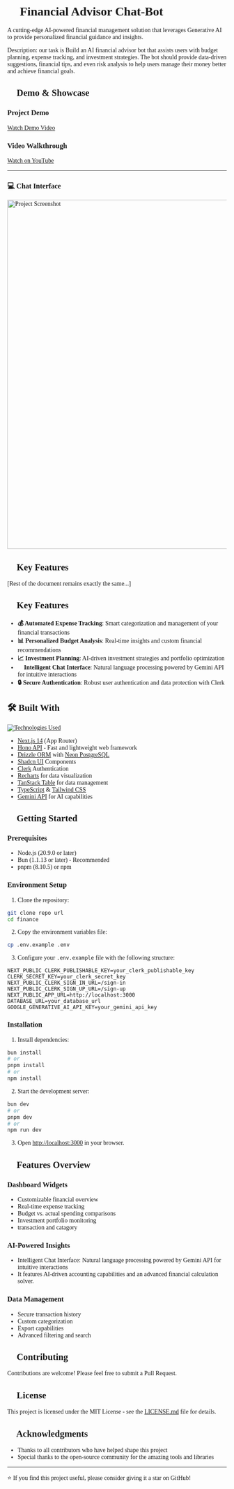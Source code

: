 <div style="font-family: 'Times New Roman', Times, serif;">

# 🤖 Financial Advisor Chat-Bot

A cutting-edge AI-powered financial management solution that leverages Generative AI to provide personalized financial guidance and insights.

Description: our task is Build an AI financial advisor bot that assists users with budget planning, expense tracking, and investment strategies. The bot should provide data-driven suggestions, financial tips, and even risk analysis to help users manage their money better and achieve financial goals.

## 🎥 Demo & Showcase

### Project Demo
[Watch Demo Video](https://github.com/user-attachments/assets/2e6c8944-26ae-421b-bfd2-2a213b28d85a)

### Video Walkthrough
[Watch on YouTube](https://youtu.be/IRFFz_qmzdM)

---

### 💻 Chat Interface 🤖
<img src="https://github.com/user-attachments/assets/eeca094e-1ee8-428c-a4e5-17777a6e24bc" width="800" alt="Project Screenshot">

## 🌟 Key Features

[Rest of the document remains exactly the same...]
## 🌟 Key Features

- **💰 Automated Expense Tracking**: Smart categorization and management of your financial transactions
- **📊 Personalized Budget Analysis**: Real-time insights and custom financial recommendations
- **📈 Investment Planning**: AI-driven investment strategies and portfolio optimization
- **🤖 Intelligent Chat Interface**: Natural language processing powered by Gemini API for intuitive interactions
- **🔒 Secure Authentication**: Robust user authentication and data protection with Clerk

## 🛠️ Built With

[![Technologies Used](https://skillicons.dev/icons?i=bun,nextjs,ts,tailwind,postgres,vercel)](https://skillicons.dev)

- [Next.js 14](https://nextjs.org/) (App Router)
- [Hono API](https://hono.dev/) - Fast and lightweight web framework
- [Drizzle ORM](https://orm.drizzle.team/) with [Neon PostgreSQL](https://neon.tech/)
- [Shadcn UI](https://ui.shadcn.com/) Components
- [Clerk](https://clerk.dev/) Authentication
- [Recharts](https://recharts.org/) for data visualization
- [TanStack Table](https://tanstack.com/table/latest) for data management
- [TypeScript](https://www.typescriptlang.org/) & [Tailwind CSS](https://tailwindcss.com/)
- [Gemini API](https://ai.google.dev/docs) for AI capabilities

## 🚀 Getting Started

### Prerequisites

- Node.js (20.9.0 or later)
- Bun (1.1.13 or later) - Recommended
- pnpm (8.10.5) or npm

### Environment Setup

1. Clone the repository:
```bash
git clone repo url
cd finance
```

2. Copy the environment variables file:
```bash
cp .env.example .env
```

3. Configure your `.env.example` file with the following structure:
```plaintext
NEXT_PUBLIC_CLERK_PUBLISHABLE_KEY=your_clerk_publishable_key
CLERK_SECRET_KEY=your_clerk_secret_key
NEXT_PUBLIC_CLERK_SIGN_IN_URL=/sign-in
NEXT_PUBLIC_CLERK_SIGN_UP_URL=/sign-up
NEXT_PUBLIC_APP_URL=http://localhost:3000
DATABASE_URL=your_database_url
GOOGLE_GENERATIVE_AI_API_KEY=your_gemini_api_key
```

### Installation

1. Install dependencies:
```bash
bun install
# or
pnpm install
# or
npm install
```

2. Start the development server:
```bash
bun dev
# or
pnpm dev
# or
npm run dev
```

3. Open [http://localhost:3000](http://localhost:3000) in your browser.

## 📱 Features Overview

### Dashboard Widgets
- Customizable financial overview
- Real-time expense tracking
- Budget vs. actual spending comparisons
- Investment portfolio monitoring
- transaction and catagory

### AI-Powered Insights
-  Intelligent Chat Interface: Natural language processing powered by Gemini API for intuitive interactions
-  It features AI-driven accounting capabilities and an advanced financial calculation solver.
  
### Data Management
- Secure transaction history
- Custom categorization
- Export capabilities
- Advanced filtering and search

## 🤝 Contributing

Contributions are welcome! Please feel free to submit a Pull Request.

## 📄 License

This project is licensed under the MIT License - see the [LICENSE.md](LICENSE.md) file for details.

## 🙏 Acknowledgments

- Thanks to all contributors who have helped shape this project
- Special thanks to the open-source community for the amazing tools and libraries

---
⭐️ If you find this project useful, please consider giving it a star on GitHub!

</div>
